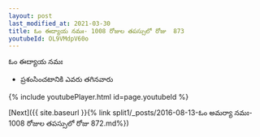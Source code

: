 ```yaml
---
layout: post
last_modified_at: 2021-03-30
title: ఓం ఈద్యాయ నమః- 1008 రోజుల తపస్సులో రోజు  873
youtubeId: OL9VMdpV60o
---
```

 
 
 ఓం ఈద్యాయ నమః  
 
 -  ప్రశంసించటానికి ఎవరు తగినవారు 
 
  
 
  
 
 
 
 
 
 


{% include youtubePlayer.html id=page.youtubeId %}
 
[Next]({{ site.baseurl }}{% link  split1/_posts/2016-08-13-ఓం అమర్యా నమః- 1008 రోజుల తపస్సులో రోజు  872.md%})
 

